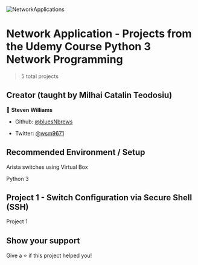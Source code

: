 ![NetworkApplications](https://github.com/bluesNbrews/ParseWebPage/blob/master/img/)

# Network Application - Projects from the Udemy Course Python 3 Network Programming

> 5 total projects

## Creator (taught by Milhai Catalin Teodosiu)

👤 **Steven Williams**

* Github: [@bluesNbrews](https://github.com/bluesNbrews)

* Twitter: [@wsm9671](https://twitter.com/wsm9671)

## Recommended Environment / Setup

Arista switches using Virtual Box

Python 3 

## Project 1 - Switch Configuration via Secure Shell (SSH)

Project 1

## Show your support

Give a ⭐️ if this project helped you!
